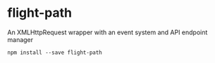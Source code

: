 # flight-path
An XMLHttpRequest wrapper with an event system and API endpoint manager

`npm install --save flight-path`
